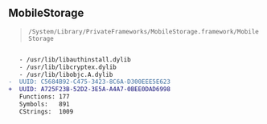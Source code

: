 ## MobileStorage

> `/System/Library/PrivateFrameworks/MobileStorage.framework/MobileStorage`

```diff

   - /usr/lib/libauthinstall.dylib
   - /usr/lib/libcryptex.dylib
   - /usr/lib/libobjc.A.dylib
-  UUID: C5684B92-C475-3423-8C6A-D300EEE5E623
+  UUID: A725F23B-52D2-3E5A-A4A7-0BEE0DAD6998
   Functions: 177
   Symbols:   891
   CStrings:  1009

```
